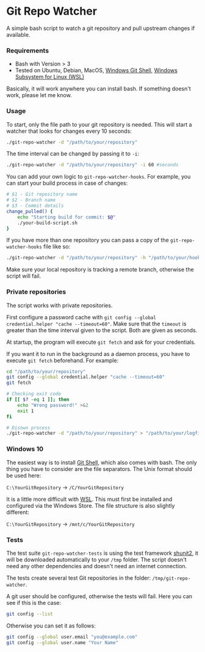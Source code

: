 # Git Repo Watcher

A simple bash script to watch a git repository and pull upstream changes if available.

### Requirements

* Bash with Version > 3
* Tested on Ubuntu, Debian, MacOS, [Windows Git Shell](https://git-scm.com/download/win), [Windows Subsystem for Linux (WSL)](https://www.microsoft.com/en-us/p/ubuntu/9nblggh4msv6)

Basically, it will work anywhere you can install bash.
If something doesn't work, please let me know.

### Usage

To start, only the file path to your git repository is needed. This will start a watcher that looks for changes every 10 seconds:
```bash
./git-repo-watcher -d "/path/to/your/repository"
```

The time interval can be changed by passing it to `-i`:
```bash
./git-repo-watcher -d "/path/to/your/repository" -i 60 #seconds
```

You can add your own logic to `git-repo-watcher-hooks`.
For example, you can start your build process in case of changes:

```bash
# $1 - Git repository name
# $2 - Branch name
# $3 - Commit details
change_pulled() {
    echo "Starting build for commit: $@"
    ./your-build-script.sh
}
```

If you have more than one repository you can pass a copy of the `git-repo-watcher-hooks` file like so:
```bash
./git-repo-watcher -d "/path/to/your/repository" -h "/path/to/your/hooks-file"
```

Make sure your local repository is tracking a remote branch, otherwise the script will fail.

### Private repositories

The script works with private repositories.

First configure a password cache with `git config --global credential.helper "cache --timeout=60"`.
Make sure that the `timeout` is greater than the time interval given to the script. Both are given as seconds.

At startup, the program will execute `git fetch` and ask for your credentials.

If you want it to run in the background as a daemon process, you have to execute `git fetch` beforehand.
For example:

```bash
cd "/path/to/your/repository"
git config --global credential.helper "cache --timeout=60"
git fetch

# Checking exit code
if [[ $? -eq 1 ]]; then
    echo "Wrong password!" >&2
    exit 1
fi

# Disown process
./git-repo-watcher -d "/path/to/your/repository" > "/path/to/your/logfile.txt" & disown
```

### Windows 10

The easiest way is to install [Git Shell](https://git-scm.com/download/win), which also comes with bash. 
The only thing you have to consider are the file separators.
The Unix format should be used here:

`C:\YourGitRepository` &#8594; `/C/YourGitRepository`

It is a little more difficult with [WSL](https://www.microsoft.com/en-us/p/ubuntu/9nblggh4msv6). This must first be installed and configured via the Windows Store.
The file structure is also slightly different:

`C:\YourGitRepository` &#8594; `/mnt/c/YourGitRepository`

### Tests

The test suite `git-repo-watcher-tests` is using the test framework [shunit2](https://github.com/kward/shunit2), it will be downloaded automatically to your `/tmp` folder.
The script doesn't need any other dependencies and doesn't need an internet connection. 

The tests create several test Git repositories in the folder: `/tmp/git-repo-watcher`.

A git user should be configured, otherwise the tests will fail.
Here you can see if this is the case:
```bash
git config --list
```

Otherwise you can set it as follows:
```bash
git config --global user.email "you@example.com"
git config --global user.name "Your Name"
```


